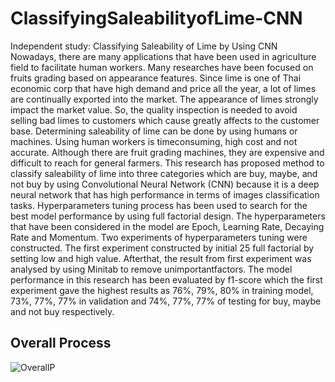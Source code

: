 # ClassifyingSaleabilityofLime-CNN
Independent study: Classifying Saleability of Lime by Using CNN 
Nowadays, there are many applications that have been used in agriculture field to
facilitate human workers. Many researches have been focused on fruits grading based on
appearance features. Since lime is one of Thai economic corp that have high demand and
price all the year, a lot of limes are continually exported into the market. The appearance of
limes strongly impact the market value. So, the quality inspection is needed to avoid selling bad limes to customers which cause greatly affects to the customer base. Determining saleability of lime can be done by using humans or machines. Using human workers is timeconsuming, high cost and not accurate. Although there are fruit grading machines, they are expensive and difficult to reach for general farmers. This research has proposed method to classify saleability of lime into three categories which are buy, maybe, and not buy by using Convolutional Neural Network (CNN) because it is a deep neural network that has high performance in terms of images classification tasks. Hyperparameters tuning process has been used to search for the best model performance by using full factorial design. The hyperparameters that have been considered in the model are Epoch, Learning Rate, Decaying Rate and Momentum. Two experiments of hyperparameters tuning were constructed. The first experiment constructed by initial 25 full factorial by setting low and high value. Afterthat, the result from first experiment was analysed by using Minitab to remove unimportantfactors. The model performance in this research has been evaluated by f1-score which the first experiment gave the highest results as 76%, 79%, 80% in training model, 73%, 77%, 77% in validation and 74%, 77%, 77% of testing for buy, maybe and not buy respectively.

## Overall Process
![OverallP](https://github.com/NirachaNick/ClassifyingSaleabilityofLime-CNN/assets/123958341/389a7ea0-09e2-4e74-b5f6-ab12a2b93934)
